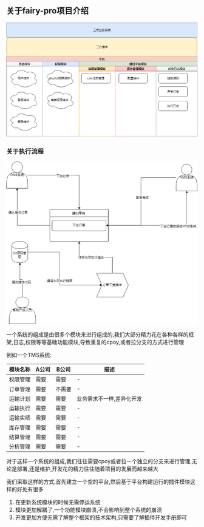 ## 关于fairy-pro项目介绍 

![概要图片](./img/system.png)  


### 关于执行流程 

![流程图](./img/flow.png)

一个系统的组成是由很多个模块来进行组成的,我们大部分精力花在各种各样的框架,日志,权限等等基础功能模块,导致重复的cpoy,或者拉分支的方式进行管理

例如一个TMS系统: 

|模块名称       |A公司        | B公司    | 描述
|----       |---      |---    |----- 
|权限管理       | 需要         |需要        |-
|订单管理       |需要          |不需要    |-
|运输计划       |需要          |需要        |业务需求不一样,差异化开发
|运输执行       |需要          |需要        |-
|运输实绩       |需要          |需要         |-
|库存管理       |需要          |需要         |-
|结算管理       |需要          |需要         |-
|分析管理       |需要          |需要          |-



对于这样一个系统的组成,我们往往需要cpoy或者拉一个独立的分支来进行管理,无论是部署,还是维护,开发花的精力往往随着项目的发展而越来越大


我们采取这样的方式,首先建立一个空的平台,然后基于平台构建运行的插件模块这样的好处有很多  

1. 在更新系统模块的时候无需停运系统
2. 模块更加解耦了,一个功能模块崩溃,不会影响到整个系统的崩溃
3. 开发更加方便无需了解整个框架的技术架构,只需要了解插件开发手册即可
